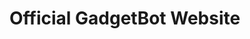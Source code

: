 # Official GadgetBot Website

<script type="text/html">
  <!DOCTYPE html>
<html lang="en">
<head>
    <meta charset="UTF-8">
    <meta name="viewport" content="width=device-width, initial-scale=1, shrink-to-fit=no">
    <link rel="stylesheet" href="css/bootstrap.min.css">
    <link rel="stylesheet" href="css/main.css">
    <link rel="stylesheet" href="css/now-ui-kit.css">
    <link href="https://fonts.googleapis.com/css?family=Poppins:300,400,600,700,800,900&display=swap" rel="stylesheet">
    <link href="https://fonts.googleapis.com/css?family=Montserrat:400,600,700,800,900&display=swap" rel="stylesheet">
    <link href="https://fonts.googleapis.com/css?family=Lato:300,400,600,700,800,900&display=swap" rel="stylesheet">
    <title>GadgetBot</title>
</head>
<body>
<nav class="navbar navbar-expand-lg bg-transparent">
    <button class="navbar-toggler" type="button" data-toggle="collapse" data-target="#navbarSupportedContent" aria-controls="navbarSupportedContent" aria-expanded="false" aria-label="Toggle navigation">
        <!-- Optional
        <img src="assets/menuIcon.svg" width="20px" height="20px" style="max-width: none !important;">
        -->
    </button>
    <!-- Optional
    <img src="assets/BotLogo.svg" width="50" height="50">
    -->
    <div class="collapse navbar-collapse" id="navbarSupportedContent" style="margin-left: 20px !important">
        <ul class="navbar-nav mr-auto">
            <li class="nav-item active">
                <a class="nav-link" href="#/">Home <span class="sr-only">(current)</span></a>
            </li>
            <li class="nav-item">
                
            </li>
            <li class="nav-item">
                
            </li>
            <li class="nav-item">
                
            </li>
        </ul>
        <div class="nav-item dropdown">
            
                
            
            
                
                
                
                
            
        </div>
        <div class="nav-item">
            
        </div>
        <!-- Button
        <button href="https://discord.com/oauth2/authorize?client_id=761529220517855263&scope=bot&permissions=2146958847" target="_blank" class="btn login-btn btn-outline-accent my-2 my-sm-0" role="button" style="font-size: 10px !important;font-family: poppins !important;">Invite our Bot</button>
        -->
    </div>
</nav>
<div class="heading">
    <h1 class="display-5 title">It's time to use Bot in your server.</h1>
    <p class="subtitle">Bot is a multi-purpose bot ready to skill up and boost up your Discord server<br />Also features moderation, administration and much more!</p>
    <a class="btn btn-primary btn-lg" href="https://discord.com/oauth2/authorize?client_id=761529220517855263&scope=bot&permissions=2146958847" target="_blank" role="button">Get started</a>
    <a class="btn btn-secondary btn-lg" href="https://discord.com/oauth2/authorize?client_id=761529220517855263&scope=bot&permissions=2146958847" target="_blank" role="button">Add to server</a>
    <br /><br /><br /><br /><br /><br />
</div>
<div class="features">
    <div class="title">Features of Bot</div>
    <div class="subtitle">We provide you the best features in Bot!</div>
    <div class="cards">
        <div class="card" style="width: 18rem;">
        <div class="card-body">
            <h5 class="card-title">Ban and Kick members outta here!</h5>
          <p class="card-text">Super dooper easy and <strong>SIMPLE</strong>. Just run some commands and it just done for you! <em>Get outta here bad peoples!</em></p>
        </div>
    </div>
        <div class="card" style="width: 18rem;">
            <div class="card-body">
                <h5 class="card-title">Simple Simple Slowmoder</h5>
                <p class="card-text">Sets the slowmode duration for you. If you're lazy, we'll set the slowmode for you!</p>
            </div>
        </div>
        <div class="card" style="width: 18rem;">
            <div class="card-body">
                <h5 class="card-title">Needed Info!!!!!</h5>
                <p class="card-text">Information commands <strong>IS HERE!</strong> We can show you the user info, server info, and even Spotify info.</p>
            </div>
        </div>
        <div class="card" style="width: 18rem;">
            <div class="card-body">
                <h5 class="card-title">Well, how's the weather?</h5>
                <p class="card-text">You can ask for that! We have some <strong>real-time</strong> weather updates for you. Search the city you want to check some weather information.</p>
            </div>
        </div>
        <div class="card" style="width: 18rem;">
            <div class="card-body">
                <h5 class="card-title">Boring?</h5>
                <p class="card-text">Beep boop, Boop beep?</p>
            </div>
        </div>
        <div class="card" style="width: 18rem;">
            <div class="card-body">
                <h5 class="card-title">Woah, so fast response</h5>
                <p class="card-text">Our ping response is very fast. It's fast about <strong>30ms</strong> or lower! <em>(No need to wait)</em></p>
            </div>
        </div>
    </div>
</div>
<div class="statistics">
    <div class="cards">
        <div class="card statistic" style="width: 18rem;">
            <div class="card-body">
                <p class="card-title" style="font-size: 50px !important;line-height: 15px !important;letter-spacing: -0.06em !important;font-weight: bold !important;">000</p>
                <p style="font-weight: bold !important;font-size: 20px !important;">servers</p>
            </div>
        </div>
        <div class="card statistic" style="width: 18rem;">
            <div class="card-body">
                <p class="card-title" style="font-size: 50px !important;line-height: 15px !important;letter-spacing: -0.06em !important;font-weight: bold !important;">000</p>
                <p style="font-weight: bold !important;font-size: 20px !important;">users</p>
            </div>
        </div>
        <div class="card statistic" style="width: 18rem;">
            <div class="card-body">
                <p class="card-title" style="font-size: 50px !important;line-height: 15px !important;letter-spacing: -0.06em !important;font-weight: bold !important;">000</p>
                <p style="font-weight: bold !important;font-size: 20px !important;">channels</p>
            </div>
        </div>
    </div>
</div>
<div class="page_end">
    <div class="start">
        <div class="card">
            <div class="card-body gs-card">
                <div class="title">Ready to try Bot?</div>
                <div class="subtitle">Invite Bot and start giving your server cool perks!</div>
                <br />
                <a class="btn btn-primary btn-lg" href="https://discord.com/oauth2/authorize?client_id=761529220517855263&scope=bot&permissions=2146958847" role="button">Get started</a>
            </div><br />
        </div>
    </div>
    <div class="footer">
        <div class="bot-footer">
            <!-- Optional
            <img src="assets/BotLogoWord.svg" width="150"><br />
            -->
            Copyright © JediThePro - 2020
        </div><br/>
        <div class="nouridio">Designed by <strong>JediThePro</strong></div>
    </div>
</div>
<script src="https://code.jquery.com/jquery-3.3.1.slim.min.js" integrity="sha384-q8i/X+965DzO0rT7abK41JStQIAqVgRVzpbzo5smXKp4YfRvH+8abtTE1Pi6jizo" crossorigin="anonymous"></script>
<script src="https://cdnjs.cloudflare.com/ajax/libs/popper.js/1.14.7/umd/popper.min.js" integrity="sha384-UO2eT0CpHqdSJQ6hJty5KVphtPhzWj9WO1clHTMGa3JDZwrnQq4sF86dIHNDz0W1" crossorigin="anonymous"></script>
<script src="https://stackpath.bootstrapcdn.com/bootstrap/4.3.1/js/bootstrap.min.js" integrity="sha384-JjSmVgyd0p3pXB1rRibZUAYoIIy6OrQ6VrjIEaFf/nJGzIxFDsf4x0xIM+B07jRM" crossorigin="anonymous"></script>
<script src="js/now-ui-kit.min.js"></script>
</body>
</html>
</script>

